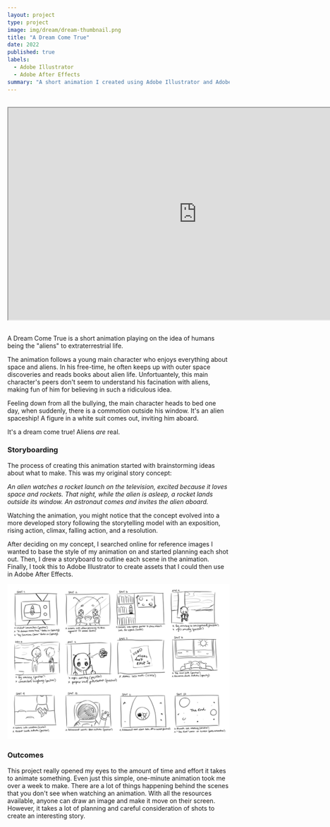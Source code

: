 ```yaml
---
layout: project
type: project
image: img/dream/dream-thumbnail.png
title: "A Dream Come True"
date: 2022
published: true
labels:
  - Adobe Illustrator
  - Adobe After Effects
summary: "A short animation I created using Adobe Illustrator and Adobe After Effects."
---
```


<br>
<div align="center" >
  <iframe src="https://drive.google.com/file/d/1p6rcbyyqHj5okYrmDk5hFURohRnbGtYJ/preview" align="center" width="854" height="480" allow="autoplay"></iframe>
</div>
<br>

A Dream Come True is a short animation playing on the idea of humans being the "aliens" to extraterrestrial life. 

The animation follows a young main character who enjoys everything about space and aliens. In his free-time, he often keeps up with outer space discoveries and reads books about alien life. Unfortuantely, this main character's peers don't seem to understand his facination with aliens, making fun of him for believing in such a ridiculous idea. 

Feeling down from all the bullying, the main character heads to bed one day, when suddenly, there is a commotion outside his window. It's an alien spaceship! A figure in a white suit comes out, inviting him aboard.

It's a dream come true! Aliens *are* real. 

### Storyboarding
The process of creating this animation started with brainstorming ideas about what to make. This was my original story concept:

*An alien watches a rocket launch on the television, excited because it loves space and rockets. That night, while the alien is asleep, a rocket lands outside its window. An astronaut comes and invites the alien aboard.*

Watching the animation, you might notice that the concept evolved into a more developed story following the storytelling model with an exposition, rising action, climax, falling action, and a resolution. 

After deciding on my concept, I searched online for reference images I wanted to base the style of my animation on and started planning each shot out. Then, I drew a storyboard to outline each scene in the animation. Finally, I took this to Adobe Illustrator to create assets that I could then use in Adobe After Effects. 

<img class="img-fluid" src="../img/dream/dream-storyboard.png">

### Outcomes

This project really opened my eyes to the amount of time and effort it takes to animate something. Even just this simple, one-minute animation took me over a week to make. There are a lot of things happening behind the scenes that you don't see when watching an animation. With all the resources available, anyone can draw an image and make it move on their screen. However, it takes a lot of planning and careful consideration of shots to create an interesting story. 